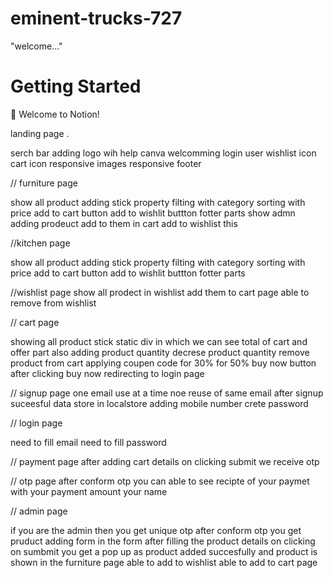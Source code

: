 # eminent-trucks-727


"welcome..."

# Getting Started

👋 Welcome to Notion!

 landing page .

 serch bar 
 adding logo wih help canva
 welcomming login user
 wishlist icon
 cart icon
 responsive images
 responsive footer



 // furniture page

 show all product
 adding stick property
 filting with category
 sorting with price
 add to cart button
 add to wishlit buttton
 fotter parts
 show admn adding prodeuct
 add to them in  cart
 add to wishlist this


 //kitchen  page

 show all product
 adding stick property
 filting with category
 sorting with price
 add to cart button
 add to wishlit buttton
 fotter parts


 //wishlist page
 show all prodect in wishlist
 add them to cart page
 able to remove from wishlist


 // cart page

 showing all product
 stick static div in which we can see total of cart and offer part also
 adding product quantity
 decrese product quantity
 remove product from cart
 applying coupen code 
 for 30%
 for 50%
 buy now button 
 after clicking buy now redirecting to login page



// signup page
one email use at a time noe reuse of same email
after signup suceesful data store in localstore
adding mobile number
crete password


// login page 

need to fill email
need to fill password

// payment page 
after adding cart details on clicking submit 
we receive otp

// otp page
after conform otp you can able to see recipte of your paymet with 
your payment amount your name


// admin page

if you are the admin then you get unique otp
after conform otp
you get pruduct adding form
in the form after filling the product details
on clicking on sumbmit you get a pop up as product added succesfully
and product is shown in the furniture page
able to add to wishlist
able to add to cart page




